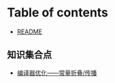 # Table of contents

* [README](README.md)

## 知识集合点

* [编译器优化——常量折叠/传播](zhi-shi-ji-he-dian/bian-yi-qi-you-hua-chang-liang-zhe-die-chuan-bo.md)
